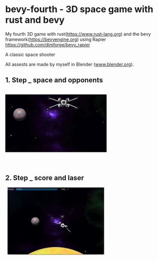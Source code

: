 # bevy-fourth - 3D space game with rust and bevy

My fourth 3D game with rust(https://www.rust-lang.org) and the bevy framework(https://bevyengine.org)
using Rapier https://github.com/dimforge/bevy_rapier

A classic space shooter  
    
All assests are made by myself in Blender (www.blender.org).

## 1. Step _ space and opponents

<img src="img/step1.gif" width="320" align="left"><br><br><br><br><br><br><br><br><br><br><br><br><br><br>

## 2. Step _ score and laser

<img src="img/step2.gif" width="320" align="left"><br><br><br><br><br><br><br><br><br><br><br><br><br><br>


```Rust

```
